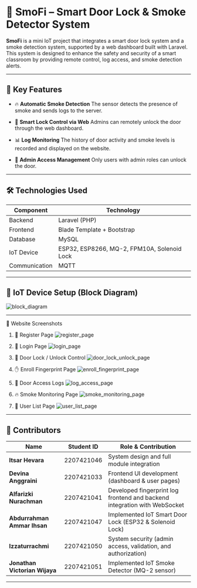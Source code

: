 # 🔐 SmoFi – Smart Door Lock & Smoke Detector System

**SmoFi** is a mini IoT project that integrates a smart door lock system and a smoke detection system, supported by a web dashboard built with Laravel. This system is designed to enhance the safety and security of a smart classroom by providing remote control, log access, and smoke detection alerts.

---

## 🚀 Key Features

* 🔥 **Automatic Smoke Detection**
  The sensor detects the presence of smoke and sends logs to the server.

* 🔐 **Smart Lock Control via Web**
  Admins can remotely unlock the door through the web dashboard.

* 📊 **Log Monitoring**
  The history of door activity and smoke levels is recorded and displayed on the website.

* 👤 **Admin Access Management**
  Only users with admin roles can unlock the door.

---

## 🛠️ Technologies Used

| Component     | Technology                                   |
| ------------- | -------------------------------------------- |
| Backend       | Laravel (PHP)                                |
| Frontend      | Blade Template + Bootstrap                   |
| Database      | MySQL                                        |
| IoT Device    | ESP32, ESP8266, MQ-2, FPM10A, Solenoid Lock  |
| Communication | MQTT                                         |

---

## 🔌 IoT Device Setup (Block Diagram)

![block_diagram](https://raw.githubusercontent.com/ItsarHvr/SmoFI_Smoke-Detector-Fingerprint-Doorlock/main/471b01cef42ce5f67f2caa885f0cf8c0e4ab55bf/web_view/block_diagram.png)

---

📸 Website Screenshots

1. 📝 Register Page
   ![register\_page](https://github.com/user-attachments/assets/37318707-661d-4019-85ca-d5d7c2fd6313)

2. 🔐 Login Page
   ![login\_page](https://github.com/user-attachments/assets/8f1ce761-c42c-4706-9f85-553ab0e247fb)

3. 🚪 Door Lock / Unlock Control
   ![door\_lock\_unlock\_page](https://github.com/user-attachments/assets/9f05beb0-6f3a-4cfd-8497-9805854ed59f)

4. ✋ Enroll Fingerprint Page
   ![enroll\_fingerprint\_page](https://github.com/user-attachments/assets/4c501d74-9dc5-4bff-93fb-2c6153f799c5)

5. 📑 Door Access Logs
   ![log\_access\_page](https://github.com/user-attachments/assets/4decfef1-8bd5-4fb6-825f-462cca110433)

6. 🔥 Smoke Monitoring Page
   ![smoke\_monitoring\_page](https://github.com/user-attachments/assets/feb39e3f-a5d1-4244-acd4-ef781d9baa86)

7. 👤 User List Page
   ![user\_list\_page](https://github.com/user-attachments/assets/da83876c-03f1-4fa4-89c5-b80034f8db1c)

---

## 👥 Contributors

| Name                          | Student ID | Role & Contribution                                                       |
| ----------------------------- | ---------- | ------------------------------------------------------------------------- |
| **Itsar Hevara**              | 2207421046 | System design and full module integration                                 |
| **Devina Anggraini**          | 2207421033 | Frontend UI development (dashboard & user pages)                          |
| **Alfarizki Nurachman**       | 2207421041 | Developed fingerprint log frontend and backend integration with WebSocket |
| **Abdurrahman Ammar Ihsan**   | 2207421047 | Implemented IoT Smart Door Lock (ESP32 & Solenoid Lock)                   |
| **Izzaturrachmi**             | 2207421050 | System security (admin access, validation, and authorization)             |
| **Jonathan Victorian Wijaya** | 2207421051 | Implemented IoT Smoke Detector (MQ-2 sensor)                              |

---

